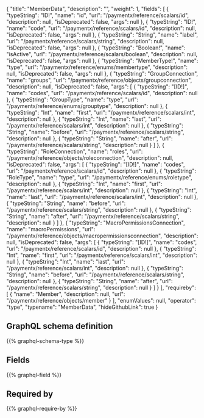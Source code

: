 {
  "title": "MemberData",
  "description": "",
  "weight": 1,
  "fields": [
    {
      "typeString": "ID!",
      "name": "id",
      "url": "/paymentx/reference/scalars/id",
      "description": null,
      "isDeprecated": false,
      "args": null
    },
    {
      "typeString": "ID!",
      "name": "code",
      "url": "/paymentx/reference/scalars/id",
      "description": null,
      "isDeprecated": false,
      "args": null
    },
    {
      "typeString": "String",
      "name": "label",
      "url": "/paymentx/reference/scalars/string",
      "description": null,
      "isDeprecated": false,
      "args": null
    },
    {
      "typeString": "Boolean!",
      "name": "isActive",
      "url": "/paymentx/reference/scalars/boolean",
      "description": null,
      "isDeprecated": false,
      "args": null
    },
    {
      "typeString": "MemberType!",
      "name": "type",
      "url": "/paymentx/reference/enums/membertype",
      "description": null,
      "isDeprecated": false,
      "args": null
    },
    {
      "typeString": "GroupConnection",
      "name": "groups",
      "url": "/paymentx/reference/objects/groupconnection",
      "description": null,
      "isDeprecated": false,
      "args": [
        {
          "typeString": "[ID!]",
          "name": "codes",
          "url": "/paymentx/reference/scalars/id",
          "description": null
        },
        {
          "typeString": "GroupType",
          "name": "type",
          "url": "/paymentx/reference/enums/grouptype",
          "description": null
        },
        {
          "typeString": "Int",
          "name": "first",
          "url": "/paymentx/reference/scalars/int",
          "description": null
        },
        {
          "typeString": "Int",
          "name": "last",
          "url": "/paymentx/reference/scalars/int",
          "description": null
        },
        {
          "typeString": "String",
          "name": "before",
          "url": "/paymentx/reference/scalars/string",
          "description": null
        },
        {
          "typeString": "String",
          "name": "after",
          "url": "/paymentx/reference/scalars/string",
          "description": null
        }
      ]
    },
    {
      "typeString": "RoleConnection",
      "name": "roles",
      "url": "/paymentx/reference/objects/roleconnection",
      "description": null,
      "isDeprecated": false,
      "args": [
        {
          "typeString": "[ID!]",
          "name": "codes",
          "url": "/paymentx/reference/scalars/id",
          "description": null
        },
        {
          "typeString": "RoleType",
          "name": "type",
          "url": "/paymentx/reference/enums/roletype",
          "description": null
        },
        {
          "typeString": "Int",
          "name": "first",
          "url": "/paymentx/reference/scalars/int",
          "description": null
        },
        {
          "typeString": "Int",
          "name": "last",
          "url": "/paymentx/reference/scalars/int",
          "description": null
        },
        {
          "typeString": "String",
          "name": "before",
          "url": "/paymentx/reference/scalars/string",
          "description": null
        },
        {
          "typeString": "String",
          "name": "after",
          "url": "/paymentx/reference/scalars/string",
          "description": null
        }
      ]
    },
    {
      "typeString": "MacroPermissionsConnection",
      "name": "macroPermissions",
      "url": "/paymentx/reference/objects/macropermissionsconnection",
      "description": null,
      "isDeprecated": false,
      "args": [
        {
          "typeString": "[ID!]",
          "name": "codes",
          "url": "/paymentx/reference/scalars/id",
          "description": null
        },
        {
          "typeString": "Int",
          "name": "first",
          "url": "/paymentx/reference/scalars/int",
          "description": null
        },
        {
          "typeString": "Int",
          "name": "last",
          "url": "/paymentx/reference/scalars/int",
          "description": null
        },
        {
          "typeString": "String",
          "name": "before",
          "url": "/paymentx/reference/scalars/string",
          "description": null
        },
        {
          "typeString": "String",
          "name": "after",
          "url": "/paymentx/reference/scalars/string",
          "description": null
        }
      ]
    }
  ],
  "requireby": [
    {
      "name": "Member",
      "description": null,
      "url": "/paymentx/reference/objects/member"
    }
  ],
  "enumValues": null,
  "operator": "type",
  "typename": "MemberData",
  "hideGithubLink": true
}
## GraphQL schema definition

{{% graphql-schema-type %}}

## Fields

{{% graphql-field %}}

## Required by

{{% graphql-require-by %}}
